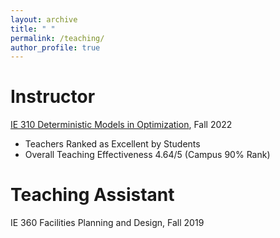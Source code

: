 ```yaml
---
layout: archive
title: " "
permalink: /teaching/
author_profile: true
---
```


# Instructor
[IE 310 Deterministic Models in Optimization](https://zikunye2.github.io/teaching/ie310-fa-22), Fall 2022
- Teachers Ranked as Excellent by Students
- Overall Teaching Effectiveness 4.64/5 (Campus 90% Rank)

# Teaching Assistant
IE 360 Facilities Planning and Design, Fall 2019
